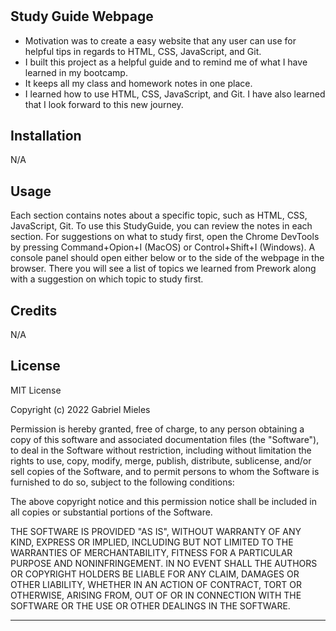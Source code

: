 # <Prework Study Guide Webpage>

## Study Guide Webpage
  

- Motivation was to create a easy website that any user can use for helpful tips in regards to HTML, CSS, JavaScript, and Git.
- I built this project as a helpful guide and to remind me of what I have learned in my bootcamp.
- It keeps all my class and homework notes in one place.
- I learned how to use HTML, CSS, JavaScript, and Git. I have also learned that I look forward to this new journey.


## Installation

N/A

## Usage

Each section contains notes about a specific topic, such as HTML, CSS, JavaScript, Git. To use this StudyGuide, you can review the notes in each section. For suggestions on what to study first, open the Chrome DevTools by pressing Command+Opion+I (MacOS) or Control+Shift+I (Windows). A console panel should open either below or to the side of the webpage in the browser. There you will see a list of topics we learned from Prework along with a suggestion on which topic to study first.

## Credits

N/A

## License

MIT License

Copyright (c) 2022 Gabriel Mieles

Permission is hereby granted, free of charge, to any person obtaining a copy
of this software and associated documentation files (the "Software"), to deal
in the Software without restriction, including without limitation the rights
to use, copy, modify, merge, publish, distribute, sublicense, and/or sell
copies of the Software, and to permit persons to whom the Software is
furnished to do so, subject to the following conditions:

The above copyright notice and this permission notice shall be included in all
copies or substantial portions of the Software.

THE SOFTWARE IS PROVIDED "AS IS", WITHOUT WARRANTY OF ANY KIND, EXPRESS OR
IMPLIED, INCLUDING BUT NOT LIMITED TO THE WARRANTIES OF MERCHANTABILITY,
FITNESS FOR A PARTICULAR PURPOSE AND NONINFRINGEMENT. IN NO EVENT SHALL THE
AUTHORS OR COPYRIGHT HOLDERS BE LIABLE FOR ANY CLAIM, DAMAGES OR OTHER
LIABILITY, WHETHER IN AN ACTION OF CONTRACT, TORT OR OTHERWISE, ARISING FROM,
OUT OF OR IN CONNECTION WITH THE SOFTWARE OR THE USE OR OTHER DEALINGS IN THE
SOFTWARE.

---
